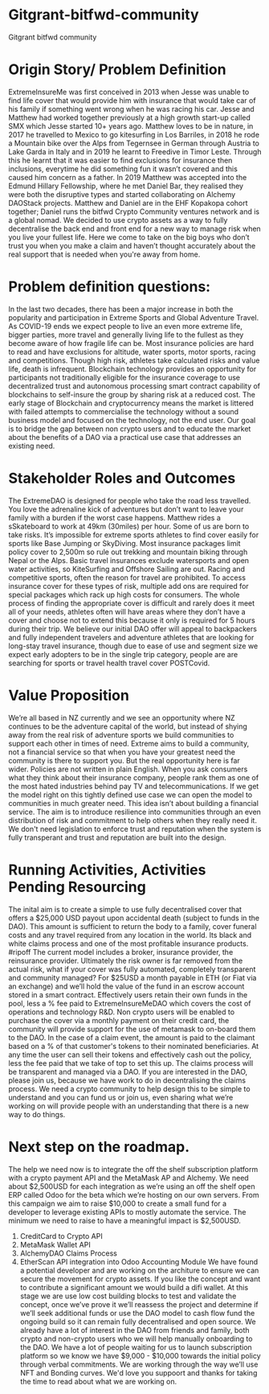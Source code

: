# Gitgrant-bitfwd-community
Gitgrant bitfwd community 

# Origin Story/ Problem Definition 

ExtremeInsureMe was first conceived in 2013 when Jesse was unable to find life cover that would provide him with insurance that would take car of his family if something went wrong when he was racing his car. Jesse and Matthew had worked together previously at a high growth start-up called SMX which Jesse started 10+ years ago.
Matthew loves to be in nature, in 2017 he travelled to Mexico to go kitesurfing in Los Barriles, in 2018 he rode a Mountain bike over the Alps from Tegernsee in German through Austria to Lake Garda in Italy and in 2019 he learnt to Freedive in Timor Leste. Through this he learnt that it was easier to find exclusions for insurance then inclusions, everytime he did something fun it wasn’t covered and this caused him concern as a father.
In 2019 Matthew was accepted into the Edmund Hillary Fellowship, where he met Daniel Bar, they realised they were both the disruptive types and started collaborating on Alchemy DAOStack projects. Matthew and Daniel are in the EHF Kopakopa cohort together; Daniel runs the bitfwd Crypto Community ventures network and is a global nomad.
We decided to use crypto assets as a way to fully decentralise the back end and front end for a new way to manage risk when you live your fullest life. Here we come to take on the big boys who don’t trust you when you make a claim and haven’t thought accurately about the real support that is needed when you're away from home.

# Problem definition questions:

In the last two decades, there has been a major increase in both the popularity and participation in Extreme Sports and Global Adventure Travel.
As COVID-19 ends we expect people to live an even more extreme life, bigger parties, more travel and generally living life to the fullest as they become aware of how fragile life can be.
Most insurance policies are hard to read and have exclusions for altitude, water sports, motor sports, racing and competitions.
Though high risk, athletes take calculated risks and value life, death is infrequent.
Blockchain technology provides an opportunity for participants not traditionally eligible for the insurance coverage to use decentralized trust and autonomous processing smart contract capability of blockchains to self-insure the group by sharing risk at a reduced cost.
The early stage of Blockchain and cryptocurrency means the market is littered with failed attempts to commercialise the technology without a sound business model and focused on the technology, not the end user.
Our goal is to bridge the gap between non crypto users and to educate the market about the benefits of a DAO via a practical use case that addresses an existing need.

# Stakeholder Roles and Outcomes

The ExtremeDAO is designed for people who take the road less travelled. You love the adrenaline kick of adventures but don’t want to leave your family with a burden if the worst case happens. Matthew rides a sSkateboard to work at 49km (30miles) per hour. Some of us are born to take risks.
It’s impossible for extreme sports athletes to find cover easily for sports like Base Jumping or SkyDiving. Most insurance packages limit policy cover to 2,500m so rule out trekking and mountain biking through Nepal or the Alps. Basic travel insurances exclude watersports and open water activities, so KiteSurfing and Offshore Sailing are out. Racing and competitive sports, often the reason for travel are prohibited.
To access insurance cover for these types of risk, multiple add ons are required for special packages which rack up high costs for consumers. The whole process of finding the appropriate cover is difficult and rarely does it meet all of your needs, athletes often will have areas where they don’t have a cover and choose not to extend this because it only is required for 5 hours during their trip. We believe our initial DAO offer will appeal to backpackers and fully independent travelers and adventure athletes that are looking for long-stay travel insurance, though due to ease of use and segment size we expect early adopters to be in the single trip category, people are are searching for sports or travel health travel cover POSTCovid.

# Value Proposition

We’re all based in NZ currently and we see an opportunity where NZ continues to be the adventure capital of the world, but instead of shying away from the real risk of adventure sports we build communities to support each other in times of need. Extreme aims to build a community, not a financial service so that when you have your greatest need the community is there to support you.
But the real opportunity here is far wider. Policies are not written in plain English. When you ask consumers what they think about their insurance company, people rank them as one of the most hated industries behind pay TV and telecommunications.
If we get the model right on this tightly defined use case we can open the model to communities in much greater need. This idea isn’t about building a financial service. The aim is to introduce resilience into communities through an even distribution of risk and commitment to help others when they really need it.
We don't need legislation to enforce trust and reputation when the system is fully transperant and trust and reputation are built into the design.

# Running Activities, Activities Pending Resourcing

The inital aim is to create a simple to use fully decentralised cover that offers a $25,000 USD payout upon accidental death (subject to funds in the DAO). This amount is sufficient to return the body to a family, cover funeral costs and any travel required from any location in the world.
Its black and white claims process and one of the most profitable insurance products. #ripoff
The current model includes a broker, insurance provider, the reinsurance provider. Ultimately the risk owner is far removed from the actual risk, what if your cover was fully automated, completely transparent and community managed?
For $25USD a month payable in ETH (or Fiat via an exchange) and we’ll hold the value of the fund in an escrow account stored in a smart contract. Effectively users retain their own funds in the pool, less a % fee paid to ExtremeInsureMeDAO which covers the cost of operations and technology R&D.
Non crypto users will be enabled to purchase the cover via a monthly payment on their credit card, the community will provide support for the use of metamask to on-board them to the DAO.
In the case of a claim event, the amount is paid to the claimant based on a % of that customer's tokens to their nominated beneficiaries.
At any time the user can sell their tokens and effectively cash out the policy, less the fee paid that we take of top to set this up.
The claims process will be transparent and managed via a DAO.
If you are interested in the DAO, please join us, because we have work to do in decentralising the claims process. We need a crypto community to help design this to be simple to understand and you can fund us or join us, even sharing what we’re working on will provide people with an understanding that there is a new way to do things.

# Next step on the roadmap.

The help we need now is to integrate the off the shelf subscription platform with a crypto payment API and the MetaMask AP and Alchemy.
We need about $2,500USD for each integration as we’re using an off the shelf open ERP called Odoo for the beta which we’re hosting on our own servers.
From this campaign we aim to raise $10,000 to create a small fund for a developer to leverage existing APIs to mostly automate the service. The minimum we need to raise to have a meaningful impact is $2,500USD.
1. CreditCard to Crypto API
2. MetaMask Wallet API
3. AlchemyDAO Claims Process
4. EtherScan API integration into Odoo Accounting Module
We have found a potential developer and are working on the architure to ensure we can secure the movement for crypto assets.
If you like the concept and want to contribute a significant amount we would build a difi wallet. At this stage we are use low cost building blocks to test and validate the concept, once we’ve prove it we’ll reassess the project and determine if we’ll seek additional funds or use the DAO model to cash flow fund the ongoing build so it can remain fully decentralised and open source.
We already have a lot of interest in the DAO from friends and family, both crypto and non-crypto users who we will help manually onboarding to the DAO. We have a lot of people waiting for us to launch subscription platform so we know we have $9,000 - $10,000 towards the initial policy through verbal commitments.
We are working through the way we’ll use NFT and Bonding curves.
We'd love you suppoort and thanks for taking the time to read about what we are working on.
